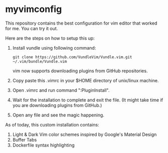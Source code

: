 # myvimconfig

This repository contains the best configuration for vim editor that worked for me. You can try it out.



Here are the steps on how to setup this up:


1. Install vundle using following command:

   ```git clone https://github.com/VundleVim/Vundle.vim.git ~/.vim/bundle/Vundle.vim```

   vim now supports downloading plugins from GitHub repositories.

2. Copy paste this .vimrc in your $HOME directory of unix/linux machine.

3. Open .vimrc and run command ":PluginInstall".

4. Wait for the installation to complete and exit the file. (It might take time if you are downloading plugins from GitHub.)

5. Open any file and see the magic happening.




As of today, this custom installation contains:


1. Light & Dark Vim color schemes inspired by Google's Material Design
2. Buffer Tabs
3. Dockerfile syntax highlighting
